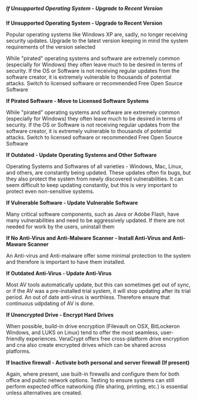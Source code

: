 ##### If Unsupported Operating System - Upgrade to Recent Version

**If Unsupported Operating System - Upgrade to Recent Version**

Popular operating systems like Windows XP are, sadly, no longer receiving security updates. Upgrade to the latest version keeping in mind the system requirements of the version selected

While "pirated" operating systems and software are extremely common (especially for Windows) they often leave much to be desired in terms of security.  If the OS or Software is not receiving regular updates from the software creator, it is extremely vulnerable to thousands of potential attacks. Switch to licensed software or recommended Free Open Source Software

**If Pirated Software - Move to Licensed Software Systems**

While "pirated" operating systems and software are extremely common (especially for Windows) they often leave much to be desired in terms of security.  If the OS or Software is not receiving regular updates from the software creator, it is extremely vulnerable to thousands of potential attacks. Switch to licensed software or recommended Free Open Source Software

**If Outdated - Update Operating Systems and Other Software**

Operating Systems and Softwares of all varieties - Windows, Mac, Linux, and others, are constantly being updated.  These updates often fix bugs, but they also protect the system from newly discovered vulnerabilities.  It can seem difficult to keep updating constantly, but this is very important to protect even non-sensitive systems.

**If Vulnerable Software - Update Vulnerable Software**

Many critical software components, such as Java or Adobe Flash, have many vulnerabilities and need to be aggressively updated. If there are not needed for work by the users, uninstall them

**If No Anti-Virus and Anti-Malware Scanner - Install Anti-Virus and Anti-Maware Scanner**

An Anti-virus and Anti-malware offer some minimal protection to the system and therefore is important to have them installed.

**If Outdated Anti-Virus - Update Anti-Virus**

Most AV tools automatically update, but this can sometimes get out of sync, or if the AV was a pre-installed trial system, it will stop updating after its trial period.  An out of date anti-virus is worthless. Therefore ensure that continuous udpdating of AV is done.

**If Unencrypted Drive  - Encrypt Hard Drives**

When possible, build-in drive encryption (Filevault on OSX, BitLockeron Windows, and LUKS on Linux) tend to offer the most seamless, user-friendly experiences. VeraCrypt offers free cross-platform drive encryption and cna also create encrypted drives which can be shared across platforms.

**If Inactive firewall - Activate both personal and server firewall (If present)**

Again, where present, use built-in firewalls and configure them for both office and public network options. Testing to ensure systems can still perform expected office natworking (file sharing, printing, etc.) is essential unless alternatives are created.
